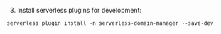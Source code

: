 3. Install serverless plugins for development:
```
serverless plugin install -n serverless-domain-manager --save-dev
```
